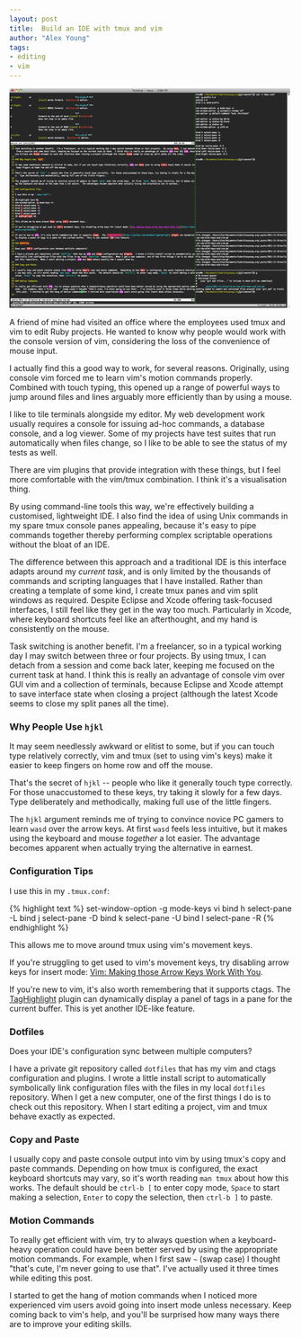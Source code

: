```yaml
---
layout: post
title:  Build an IDE with tmux and vim
author: "Alex Young"
tags:   
- editing
- vim
---
```


![Screenshot of vim and tmux](/images/vimtmux.png)

A friend of mine had visited an office where the employees used tmux and vim to edit Ruby projects.  He wanted to know why people would work with the console version of vim, considering the loss of the convenience of mouse input.

I actually find this a good way to work, for several reasons.  Originally, using console vim forced me to learn vim's motion commands properly.  Combined with touch typing, this opened up a range of powerful ways to jump around files and lines arguably more efficiently than by using a mouse.

I like to tile terminals alongside my editor.  My web development work usually requires a console for issuing ad-hoc commands, a database console, and a log viewer.  Some of my projects have test suites that run automatically when files change, so I like to be able to see the status of my tests as well.

There are vim plugins that provide integration with these things, but I feel more comfortable with the vim/tmux combination.  I think it's a visualisation thing.

By using command-line tools this way, we're effectively building a customised, lightweight IDE.  I also find the idea of using Unix commands in my spare tmux console panes appealing, because it's easy to pipe commands together thereby performing complex scriptable operations without the bloat of an IDE.

The difference between this approach and a traditional IDE is this interface adapts around my _current task_, and is only limited by the thousands of commands and scripting languages that I have installed.  Rather than creating a template of some kind, I create tmux panes and vim split windows as required.  Despite Eclipse and Xcode offering task-focused interfaces, I still feel like they get in the way too much.  Particularly in Xcode, where keyboard shortcuts feel like an afterthought, and my hand is consistently on the mouse.

Task switching is another benefit.  I'm a freelancer, so in a typical working day I may switch between three or four projects.  By using tmux, I can detach from a session and come back later, keeping me focused on the current task at hand.  I think this is really an advantage of console vim over GUI vim and a collection of terminals, because Eclipse and Xcode attempt to save interface state when closing a project (although the latest Xcode seems to close my split panes all the time).

### Why People Use `hjkl`

It may seem needlessly awkward or elitist to some, but if you can touch type relatively correctly, vim and tmux (set to using vim's keys) make it easier to keep fingers on home row and off the mouse.

That's the secret of `hjkl` -- people who like it generally touch type correctly.  For those unaccustomed to these keys, try taking it slowly for a few days.  Type deliberately and methodically, making full use of the little fingers.

The `hjkl` argument reminds me of trying to convince novice PC gamers to learn `wasd` over the arrow keys.  At first `wasd` feels less intuitive, but it makes using the keyboard and mouse _together_ a lot easier.  The advantage becomes apparent when actually trying the alternative in earnest.

### Configuration Tips

I use this in my `.tmux.conf`:

{% highlight text %}
set-window-option -g mode-keys vi
bind h select-pane -L
bind j select-pane -D
bind k select-pane -U
bind l select-pane -R
{% endhighlight %}

This allows me to move around tmux using vim's movement keys.

If you're struggling to get used to vim's movement keys, try disabling arrow keys for insert mode: [Vim: Making those Arrow Keys Work With You](http://jeetworks.org/node/89).

If you're new to vim, it's also worth remembering that it supports ctags.  The [TagHighlight](https://github.com/abudden/TagHighlight) plugin can dynamically display a panel of tags in a pane for the current buffer.  This is yet another IDE-like feature.

### Dotfiles

Does your IDE's configuration sync between multiple computers?

I have a private git repository called `dotfiles` that has my vim and ctags configuration and plugins.  I wrote a little install script to automatically symbolically link configuration files with the files in my local `dotfiles` repository.  When I get a new computer, one of the first things I do is to check out this repository.  When I start editing a project, vim and tmux behave exactly as expected.

### Copy and Paste

I usually copy and paste console output into vim by using tmux's copy and paste commands.  Depending on how tmux is configured, the exact keyboard shortcuts may vary, so it's worth reading `man tmux` about how this works.  The default should be `ctrl-b [` to enter copy mode, `Space` to start making a selection, `Enter` to copy the selection, then `ctrl-b ]` to paste.

### Motion Commands

To really get efficient with vim, try to always question when a keyboard-heavy operation could have been better served by using the appropriate motion commands.  For example, when I first saw `~` (swap case) I thought "that's cute, I'm never going to use that".  I've actually used it three times while editing this post.

I started to get the hang of motion commands when I noticed more experienced vim users avoid going into insert mode unless necessary.  Keep coming back to vim's help, and you'll be surprised how many ways there are to improve your editing skills.


